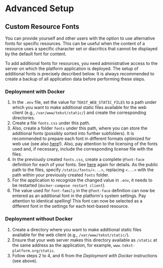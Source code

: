 # Advanced Setup

## Custom Resource Fonts

You can provide yourself and other users with the option to use alternative fonts for specific resources. This can be useful when the content of a resource uses a specific character set or diacritics that cannot be displayed by the default font for content.

To add additional fonts for resources, you need administrative access to the server on which the platform application is deployed. The setup of additional fonts is precisely described below. It is always recommended to create a backup of all application data before performing these steps.

### Deployment with Docker

1. In the `.env` file, set the value for `TEKST_WEB_STATIC_FILES` to a path under which you want to make additional static files available for the web client (e.g., `/var/www/tekst/static/`) and create the corresponding directories.
2. Create a file `fonts.css` under this path.
3. Also, create a folder `fonts` under this path, where you can store the additional fonts (possibly sorted into further subfolders). It is recommended to prepare each font in different formats optimized for web use (see also [here](https://developer.mozilla.org/en-US/docs/Learn/CSS/Styling_text/Web_fonts)!). Also, pay attention to the licensing of the fonts used and, if necessary, include the corresponding license file with the files.
4. In the previously created `fonts.css`, create a complete `@font-face` definition for each of your fonts. See [here](https://developer.mozilla.org/en-US/docs/Learn/CSS/Styling_text/Web_fonts) again for details. As the public path to the files, specify `/static/fonts/<...>`, replacing `<...>` with the path within your previously created `fonts` folder.
5. For the application to recognize the changed value in `.env`, it needs to be restarted (`docker-compose restart client`).
6. The value used for `font-family` in the `@font-face` definition can now be entered as an additional font in the platform's system settings. Pay attention to identical spelling! This font can now be selected as a different font in the settings for each text-based resource.

### Deployment without Docker

1. Create a directory where you want to make additional static files available for the web client (e.g., `/var/www/tekst/static/`).
2. Ensure that your web server makes this directory available as `/static` at the same address as the application, for example, `www.tekst-platform.org/static`.
3. Follow steps 2 to 4, and 6 from the _Deployment with Docker_ instructions (see above).
